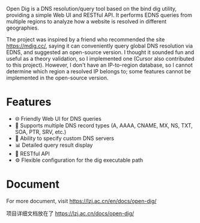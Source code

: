 Open Dig is a DNS resolution/query tool based on the bind dig utility, providing a simple Web UI and RESTful API. It performs EDNS queries from multiple regions to analyze how a website is resolved in different geographies.

The project was inspired by a friend who recommended the site <https://mdig.cc/>, saying it can conveniently query global DNS resolution via EDNS, and suggested an open-source version. I thought it sounded fun and useful as a theory validation, so I implemented one (Cursor also contributed to this project). However, I don't have an IP-to-region database, so I cannot determine which region a resolved IP belongs to; some features cannot be implemented in the open-source version.

# Features

- 🌐 Friendly Web UI for DNS queries
- 🔧 Supports multiple DNS record types (A, AAAA, CNAME, MX, NS, TXT, SOA, PTR, SRV, etc.)
- 🎯 Ability to specify custom DNS servers
- 📊 Detailed query result display
- 🚀 RESTful API
- ⚙️ Flexible configuration for the dig executable path

# Document

For more document, visit https://lzj.ac.cn/en/docs/open-dig/

项目详细文档放在了 https://lzj.ac.cn/docs/open-dig/
